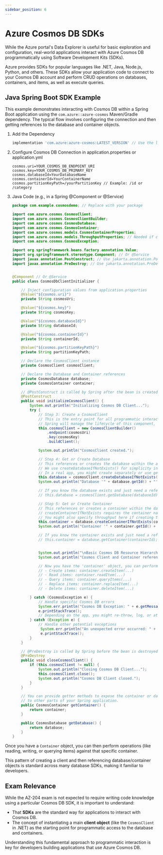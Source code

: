 ```yaml
---
sidebar_position: 6
---
```


# Azure Cosmos DB SDKs

While the Azure portal's Data Explorer is useful for basic exploration and configuration, real-world applications interact with Azure Cosmos DB programmatically using Software Development Kits (SDKs).

Azure provides SDKs for popular languages like .NET, Java, Node.js, Python, and others. These SDKs allow your application code to connect to your Cosmos DB account and perform CRUD operations on databases, containers, and items, as well as execute queries.

## Java Spring Boot SDK Example

This example demonstrates interacting with Cosmos DB within a Spring Boot application using the `com.azure::azure-cosmos` Maven/Gradle dependency. The typical flow involves configuring the connection and then getting references to the database and container objects.

1. Add the Dependency

    ```groovy title="build.gradle"
    implementation 'com.azure:azure-cosmos:LATEST_VERSION' // Use the latest stable version
    ```

2. Configure Cosmos DB Connection in application.properties or application.yml

    ```application.properties title="application.properties"
    cosmos.uri=YOUR_COSMOS_DB_ENDPOINT_URI
    cosmos.key=YOUR_COSMOS_DB_PRIMARY_KEY
    cosmos.databaseId=YourDatabaseName
    cosmos.containerId=YourContainerName
    cosmos.partitionKeyPath=/yourPartitionKey // Example: /id or /category
    ```

3. Java Code (e.g., in a Spring @Component or @Service)

    ```java
    package com.example.cosmosdemo; // Replace with your package
    
    import com.azure.cosmos.CosmosClient;
    import com.azure.cosmos.CosmosClientBuilder;
    import com.azure.cosmos.CosmosDatabase;
    import com.azure.cosmos.CosmosContainer;
    import com.azure.cosmos.models.CosmosContainerProperties;
    import com.azure.cosmos.models.ThroughputProperties; // Needed if creating container
    import com.azure.cosmos.CosmosException;
    
    import org.springframework.beans.factory.annotation.Value;
    import org.springframework.stereotype.Component; // Or @Service
    import javax.annotation.PostConstruct; // Use jakarta.annotation.PostConstruct for Spring Boot 3+
    import javax.annotation.PreDestroy; // Use jakarta.annotation.PreDestroy for Spring Boot 3+
    
    
    @Component // Or @Service
    public class CosmosDbClientInitializer {
    
        // Inject configuration values from application.properties
        @Value("${cosmos.uri}")
        private String cosmosUri;
    
        @Value("${cosmos.key}")
        private String cosmosKey;
    
        @Value("${cosmos.databaseId}")
        private String databaseId;
    
        @Value("${cosmos.containerId}")
        private String containerId;
    
        @Value("${cosmos.partitionKeyPath}")
        private String partitionKeyPath;
    
        // Declare the CosmosClient instance
        private CosmosClient cosmosClient;
    
        // Declare the Database and Container references
        private CosmosDatabase database;
        private CosmosContainer container;
    
        // @PostConstruct is called by Spring after the bean is created and dependencies are injected
        @PostConstruct
        public void initializeCosmosClient() {
            System.out.println("Initializing Cosmos DB Client...");
            try {
                // Step 3: Create a CosmosClient
                // This is the entry point for all programmatic interaction with your Cosmos DB account.
                // Spring will manage the lifecycle of this component, so we create the client here.
                this.cosmosClient = new CosmosClientBuilder()
                    .endpoint(cosmosUri)
                    .key(cosmosKey)
                    .buildClient();
    
                System.out.println("CosmosClient created.");
    
                // Step 4: Get or Create Database
                // This references or creates the database within the account.
                // We use createDatabaseIfNotExists() for simplicity in the example.
                // In a real app, you might create separately or use getDatabase().
                this.database = cosmosClient.createDatabaseIfNotExists(databaseId).getDatabase();
                System.out.println("Database '" + database.getId() + "' obtained/created.");
    
                // If you know the database exists and just need a reference, you can use:
                // this.database = cosmosClient.getDatabase(databaseId);
    
                // Step 5: Get or Create Container
                // This references or creates a container within the database.
                // createContainerIfNotExists requires the container name and partition key path.
                // You might also specify throughput here if creating the container.
                this.container = database.createContainerIfNotExists(containerId, partitionKeyPath).getContainer();
                System.out.println("Container '" + container.getId() + "' obtained/created.");
    
                // If you know the container exists and just need a reference, you can use:
                // this.container = database.getContainer(containerId);
    
    
                System.out.println("\nBasic Cosmos DB Resource Hierarchy Navigation Complete.");
                System.out.println("Cosmos Client and Container references are available in this component.");
    
                // Now you have the 'container' object, you can perform data operations like:
                // - Create items: container.createItem(...)
                // - Read items: container.readItem(...)
                // - Query items: container.queryItems(...)
                // - Replace items: container.replaceItem(...)
                // - Delete items: container.deleteItem(...)
    
            } catch (CosmosException e) {
                // Handle specific Cosmos DB errors
                System.err.println("Cosmos DB Exception: " + e.getMessage());
                e.printStackTrace();
                // Depending on the app, you might re-throw, log, or attempt retry
            } catch (Exception e) {
                // Handle other potential exceptions
                 System.err.println("An unexpected error occurred: " + e.getMessage());
                 e.printStackTrace();
            }
        }
    
        // @PreDestroy is called by Spring before the bean is destroyed (e.g., app shutdown)
        @PreDestroy
        public void closeCosmosClient() {
            if (this.cosmosClient != null) {
                System.out.println("Closing Cosmos DB Client...");
                this.cosmosClient.close();
                System.out.println("Cosmos DB Client closed.");
            }
        }
    
        // You can provide getter methods to expose the container or database objects
        // to other parts of your Spring application.
        public CosmosContainer getContainer() {
            return container;
        }
    
        public CosmosDatabase getDatabase() {
            return database;
        }
    }
    ```

Once you have a `Container` object, you can then perform operations (like reading, writing, or querying items) against that specific container.

This pattern of creating a client and then referencing database/container objects is standard across many database SDKs, making it familiar to developers.

## Exam Relevance

While the AZ-204 exam is not expected to require writing code knowledge using a particular Cosmos DB SDK, it is important to understand:

*   That **SDKs** are the standard way for applications to interact with Cosmos DB.
*   The concept of instantiating a main **client object** (like the `CosmosClient` in .NET) as the starting point for programmatic access to the database and containers.

Understanding this fundamental approach to programmatic interaction is key for developers building applications that use Azure Cosmos DB.